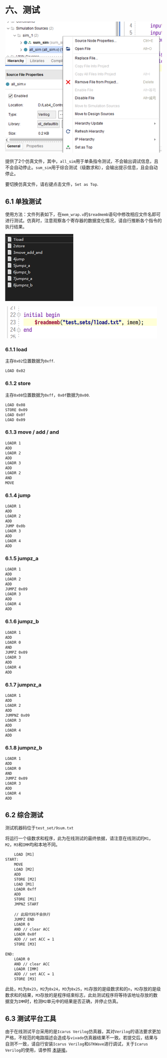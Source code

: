 # 六、测试

![image-20200504141538580](part6.assets/image-20200504141538580.png)

提供了2个仿真文件，其中，`all_sim`用于单条指令测试，不会输出调试信息，且不会自动停止。`sum_sim`用于综合测试（级数求和），会输出提示信息，且会自动停止。

要切换仿真文件，请右键点击文件，`Set as Top`.

## 6.1 单独测试

使用方法：文件列表如下，在`mem_wrap.v`的`$readmemb`语句中修改相应文件名即可进行测试。仿真时，注意观察各个寄存器的数据变化情况，请自行推断各个指令的执行结果。

![image-20200504002515710](实验四：微程序控制CPU设计release.assets/image-20200504002515710.png)

![image-20200504002531697](实验四：微程序控制CPU设计release.assets/image-20200504002531697.png)

### 6.1.1 load

主存`0x02`位置数据为`0xff`.

```
LOAD 0x02
```

### 6.1.2 store

主存`0x08`位置数据为`0xff`，`0x0f`数据为`0x00`.

```
LOAD 0x08
STORE 0x09
LOAD 0x0f
LOAD 0x09
```

### 6.1.3 move / add / and

```
LOADR 1
ADD
LOADR 2
ADD
LOADR 3
ADD
LOADR 2
AND 
MOVE
```

### 6.1.4 jump

```
LOADR 1
ADD
LOADR 2
ADD
JUMP 0x0b
LOADR 3
ADD
LOADR 4
ADD
```

### 6.1.5 jumpz_a

```
LOADR 1
ADD
LOADR 2
ADD
JUMPZ 0x09
LOADR 3
ADD
LOADR 4
ADD
```

### 6.1.6 jumpz_b

```
LOADR 1
ADD
LOADR 0
AND
JUMPZ 0x09
LOADR 3
ADD
LOADR 4
ADD
```

### 6.1.7 jumpnz_a

```
LOADR 1
ADD
LOADR 2
ADD
JUMPNZ 0x09
LOADR 3
ADD
LOADR 4
ADD
```

### 6.1.8 jumpnz_b

```
LOADR 1
ADD
LOADR 0
AND
JUMPZ 0x09
LOADR 3
ADD
LOADR 4
ADD
```



## 6.2 综合测试

测试机器码位于`test_set/9sum.txt`

将运行一个级数求和程序，此为在线测试的最终依据，请注意在线测试的`M1`，`M2`，`M3`和`IMM`均和本地不同。

```
	LOAD [M1]
START:
    MOVE
    LOAD [M2]
    ADD
    STORE [M2]
    LOAD [M1]
    LOADR 0xff 
    ADD
    STORE [M1]
    JMPNZ START

	// 此段代码不会执行
    JUMPZ END
    LOADR 0
    AND // clear ACC
    LOADR 0x0f
    ADD // set ACC = 1  
    STORE [M3]

END:
    LOADR 0
    AND // clear ACC
    LOADR [IMM]
    ADD // set ACC = 1  
    STORE [M3]
```

此处，`M1`为`0x23`，`M2`为`0x24`，`M3`为`0x25`，`M1`存放的是级数求和的`n`，`M2`存放的是级数求和的结果，`M3`存放的是程序结束标志，此处测试程序将等待该地址存放的数据变为`IMM`时，检测`M2`单元中的结果是否正确，并停止仿真。



## 6.3 测试平台工具

由于在线测试平台采用的是`Icarus Verilog`仿真器，其对`Verilog`的语法要求更加严格，不规范的电路描述会造成与`vivado`仿真器结果不一致。若提交后，结果与自测不一致，请自行安装`Icarus Verilog`和`GTKWave`进行调试，关于`Icarus Verilog`的使用，请参照 [本链接](https://www.cnblogs.com/lazypigwhy/p/10523712.html)。




